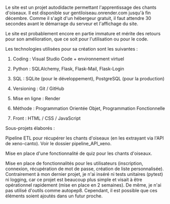 Le site est un projet autodidacte permettant l'apprentissage des chants d'oiseaux. Il est disponible sur gentiloiseau.onrender.com jusqu'à fin décembre. Comme il s'agit d'un hébergeur gratuit, il faut attendre 30 secondes avant le démarrage du serveur et l'affichage du site.

Le site est probablement encore en partie immature et mérite des retours pour son amélioration, que ce soit pour l'utilisation ou pour le code.



Les technologies utilisées pour sa création sont les suivantes :

1) Coding : Visual Studio Code + environnement virtuel  

2) Python : SQLAlchemy, Flask, Flask-Mail, Flask-Login 

3) SQL : SQLite (pour le développement), PostgreSQL (pour la production)  

4) Versioning : Git / GitHub  

5) Mise en ligne : Render  

6) Méthode : Programmation Orientée Objet, Programmation Fonctionnelle
  
7) Front : HTML / CSS / JavaScript  



Sous-projets élaborés :

Pipeline ETL pour récupérer les chants d'oiseaux (en les extrayant via l'API de xeno-canto). Voir le dossier pipeline_API_xeno.  

Mise en place d'une fonctionnalité de quiz pour les chants d'oiseaux.

Mise en place de fonctionnalités pour les utilisateurs (inscription, connexion, récupération de mot de passe, création de liste personnalisée).
Contrairement à mon dernier projet, je n'ai inséré ni tests unitaires (pytest) ni logging, car ce projet est beaucoup plus simple et visait à être opérationnel rapidement (mise en place en 2 semaines). De même, je n'ai pas utilisé d'outils comme autopep8. Cependant, il est possible que ces éléments soient ajoutés dans un futur proche.

